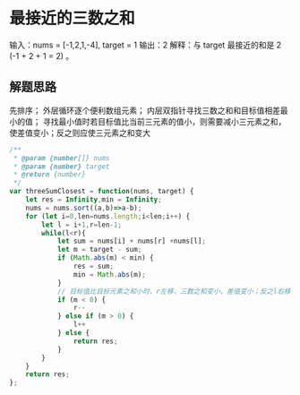 # 最接近的三数之和
输入：nums = [-1,2,1,-4], target = 1
输出：2
解释：与 target 最接近的和是 2 (-1 + 2 + 1 = 2) 。
## 解题思路

先排序；
外层循环逐个便利数组元素；
内层双指针寻找三数之和和目标值相差最小的值；
寻找最小值时若目标值比当前三元素的值小，则需要减小三元素之和，使差值变小；反之则应使三元素之和变大

```javascript
/**
 * @param {number[]} nums
 * @param {number} target
 * @return {number}
 */
var threeSumClosest = function(nums, target) {
    let res = Infinity,min = Infinity;
    nums = nums.sort((a,b)=>a-b);
    for (let i=0,len=nums.length;i<len;i++) {
        let l = i+1,r=len-1;
        while(l<r){
            let sum = nums[i] + nums[r] +nums[l];
            let m = target - sum;
            if (Math.abs(m) < min) {
                res = sum;
                min = Math.abs(m);
            }
            // 目标值比目标元素之和小时，r左移，三数之和变小，差值变小；反之l右移，目标元素之和变大
            if (m < 0) {
                r--
            } else if (m > 0) {
                l++
            } else {
                return res;
            }
        }    
    }
    return res;
};
```